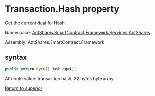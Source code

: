 # Transaction.Hash property

Get the current deal for Hash.

Namespace: [AntShares.SmartContract.Framework.Services.AntShares](../../AntShares.md)

Assembly: AntShares.SmartContract.Framework

## syntax

```c#
public extern byte[] Hash {get;}
```

Attribute value: transaction hash, 32 bytes byte array.



[Return to superior](../Transaction.md)
